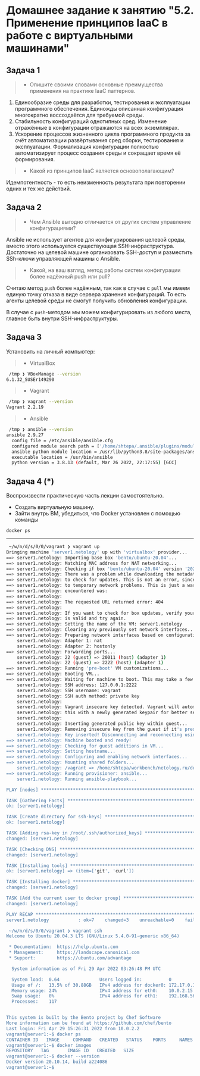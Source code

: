 
# Домашнее задание к занятию "5.2. Применение принципов IaaC в работе с виртуальными машинами"

## Задача 1

> - Опишите своими словами основные преимущества применения на практике IaaC паттернов.

1. Единообразие среды для разработки, тестирования и эксплуатации программного обеспечения. Единожды описанная конфигурация многократно воссоздаётся для требуемой среды.
2. Стабильность конфигураций однотипных сред. Изменение отражённые в конфигурации отражаются на всех экземплярах.
3. Ускорение процессов жизненного цикла программного продукта за счёт автоматизации развёртывания сред сборки, тестирования и эксплуатации. Формализация конфигурации полностью автоматизирует процесс создания среды и сокращает время её формирования.

> - Какой из принципов IaaC является основополагающим?

Идемпотентность - то есть неизменность результата при повторении одних и тех же действий.

## Задача 2

> - Чем Ansible выгодно отличается от других систем управление конфигурациями?

Ansible не использует агентов для конфигурирования целевой среды, вместо этого используется существующая SSH-инфраструктура. Достаточно на целевой машине организовать SSH-доступ и разместить SSh-ключи управляющей машины с Ansible.

> - Какой, на ваш взгляд, метод работы систем конфигурации более надёжный push или pull?

Считаю метод `push` более надёжным, так как в случае с `pull` мы имеем единую точку отказа в виде сервера хранения конфигураций. То есть агенты целевой среды не смогут получить обновления конфигурации.

В случае с `push`-методом мы можем конфигурировать из любого места, главное быть внутри SSH-инфраструктуры.

## Задача 3

Установить на личный компьютер:

> - VirtualBox

```bash
 /tmp ❯ VBoxManage --version
6.1.32_SUSEr149290
```

> - Vagrant

```bash
 /tmp ❯ vagrant --version
Vagrant 2.2.19
```

> - Ansible

```bash
 /tmp ❯ ansible --version
ansible 2.9.27
  config file = /etc/ansible/ansible.cfg
  configured module search path = ['/home/shtepa/.ansible/plugins/modules', '/usr/share/ansible/plugins/modules']
  ansible python module location = /usr/lib/python3.8/site-packages/ansible
  executable location = /usr/bin/ansible
  python version = 3.8.13 (default, Mar 26 2022, 22:17:55) [GCC]
```

## Задача 4 (*)

Воспроизвести практическую часть лекции самостоятельно.

- Создать виртуальную машину.
- Зайти внутрь ВМ, убедиться, что Docker установлен с помощью команды
```
docker ps
```

---

```bash
 ~/w/n/d/s/0/0/vagrant ❯ vagrant up
Bringing machine 'server1.netology' up with 'virtualbox' provider...
==> server1.netology: Importing base box 'bento/ubuntu-20.04'...
==> server1.netology: Matching MAC address for NAT networking...
==> server1.netology: Checking if box 'bento/ubuntu-20.04' version '202112.19.0' is up to date...
==> server1.netology: There was a problem while downloading the metadata for your box
==> server1.netology: to check for updates. This is not an error, since it is usually due
==> server1.netology: to temporary network problems. This is just a warning. The problem
==> server1.netology: encountered was:
==> server1.netology: 
==> server1.netology: The requested URL returned error: 404
==> server1.netology: 
==> server1.netology: If you want to check for box updates, verify your network connection
==> server1.netology: is valid and try again.
==> server1.netology: Setting the name of the VM: server1.netology
==> server1.netology: Clearing any previously set network interfaces...
==> server1.netology: Preparing network interfaces based on configuration...
    server1.netology: Adapter 1: nat
    server1.netology: Adapter 2: hostonly
==> server1.netology: Forwarding ports...
    server1.netology: 22 (guest) => 20011 (host) (adapter 1)
    server1.netology: 22 (guest) => 2222 (host) (adapter 1)
==> server1.netology: Running 'pre-boot' VM customizations...
==> server1.netology: Booting VM...
==> server1.netology: Waiting for machine to boot. This may take a few minutes...
    server1.netology: SSH address: 127.0.0.1:2222
    server1.netology: SSH username: vagrant
    server1.netology: SSH auth method: private key
    server1.netology: 
    server1.netology: Vagrant insecure key detected. Vagrant will automatically replace
    server1.netology: this with a newly generated keypair for better security.
    server1.netology: 
    server1.netology: Inserting generated public key within guest...
    server1.netology: Removing insecure key from the guest if it's present...
    server1.netology: Key inserted! Disconnecting and reconnecting using new SSH key...
==> server1.netology: Machine booted and ready!
==> server1.netology: Checking for guest additions in VM...
==> server1.netology: Setting hostname...
==> server1.netology: Configuring and enabling network interfaces...
==> server1.netology: Mounting shared folders...
    server1.netology: /vagrant => /home/shtepa/workbench/netology.ru/devops-netology/sysadm-homeworks/05-virt/02-iaac/vagrant
==> server1.netology: Running provisioner: ansible...
    server1.netology: Running ansible-playbook...

PLAY [nodes] *******************************************************************

TASK [Gathering Facts] *********************************************************
ok: [server1.netology]

TASK [Create directory for ssh-keys] *******************************************
ok: [server1.netology]

TASK [Adding rsa-key in /root/.ssh/authorized_keys] ****************************
changed: [server1.netology]

TASK [Checking DNS] ************************************************************
changed: [server1.netology]

TASK [Installing tools] ********************************************************
ok: [server1.netology] => (item=['git', 'curl'])

TASK [Installing docker] *******************************************************
changed: [server1.netology]

TASK [Add the current user to docker group] ************************************
changed: [server1.netology]

PLAY RECAP *********************************************************************
server1.netology           : ok=7    changed=3    unreachable=0    failed=0    skipped=0    rescued=0    ignored=1   

 ~/w/n/d/s/0/0/vagrant ❯ vagrant ssh
Welcome to Ubuntu 20.04.3 LTS (GNU/Linux 5.4.0-91-generic x86_64)

 * Documentation:  https://help.ubuntu.com
 * Management:     https://landscape.canonical.com
 * Support:        https://ubuntu.com/advantage

  System information as of Fri 29 Apr 2022 03:26:48 PM UTC

  System load:  0.64               Users logged in:          0
  Usage of /:   13.5% of 30.88GB   IPv4 address for docker0: 172.17.0.1
  Memory usage: 24%                IPv4 address for eth0:    10.0.2.15
  Swap usage:   0%                 IPv4 address for eth1:    192.168.56.11
  Processes:    117


This system is built by the Bento project by Chef Software
More information can be found at https://github.com/chef/bento
Last login: Fri Apr 29 15:26:31 2022 from 10.0.2.2
vagrant@server1:~$ docker ps
CONTAINER ID   IMAGE     COMMAND   CREATED   STATUS    PORTS     NAMES
vagrant@server1:~$ docker images
REPOSITORY   TAG       IMAGE ID   CREATED   SIZE
vagrant@server1:~$ docker --version
Docker version 20.10.14, build a224086
vagrant@server1:~$ 
```
